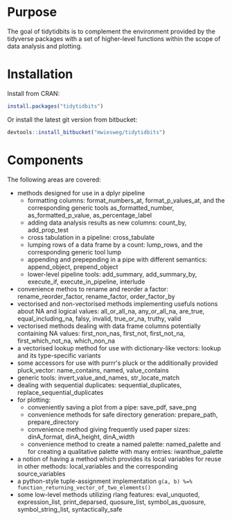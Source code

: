 # Purpose

The goal of tidytidbits is to complement the environment provided by the tidyverse packages with a set of higher-level
functions within the scope of data analysis and plotting.

# Installation

Install from CRAN:
```r
install.packages("tidytidbits")
```

Or install the latest git version from bitbucket:
```r
devtools::install_bitbucket("mwiesweg/tidytidbits")
```

# Components

The following areas are covered:

* methods designed for use in a dplyr pipeline
    * formatting columns: format_numbers_at, format_p_values_at,  and the corresponding generic tools as_formatted_number, as_formatted_p_value, as_percentage_label
    * adding data analysis results as new columns: count_by, add_prop_test
    * cross tabulation in a pipeline: cross_tabulate
    * lumping rows of a data frame by a count: lump_rows, and the corresponding generic tool lump
    * appending and prepepnding in a pipe with different semantics: append_object, prepend_object
    * lower-level pipeline tools: add_summary, add_summary_by, execute_if, execute_in_pipeline, interlude
* convenience methos to rename and reorder a factor: rename_reorder_factor, rename_factor, order_factor_by
* vectorised and non-vectorised methods implementing usefuls notions about NA and logical values: all_or_all_na, any_or_all_na, are_true, equal_including_na, falsy, invalid, true_or_na, truthy, valid
* vectorised methods dealing with data frame columns potentially containing NA values: first_non_nas, first_not, first_not_na, first_which_not_na, which_non_na
* a vectorised lookup method for use with dictionary-like vectors: lookup and its type-specific variants
* some accessors for use with purrr's pluck or the additionally provided pluck_vector: name_contains, named, value_contains
* generic tools: invert_value_and_names, str_locate_match
* dealing with sequential duplicates: sequential_duplicates, replace_sequential_duplicates
* for plotting:
    * conveniently saving a plot from a pipe: save_pdf, save_png
    * convenience methods for safe directory generation: prepare_path, prepare_directory
    * convenience method giving frequently used paper sizes: dinA_format, dinA_height, dinA_width
    * convenience method to create a named palette: named_palette and for creating a qualitative palette with many entries: iwanthue_palette
* a notion of having a method which provides its local variables for reuse in other methods: local_variables and the corresponding source_variables
* a python-style tuple-assignment implementation `g(a, b) %=% function_returning_vector_of_two_elements()`
* some low-level methods utilizing rlang features: eval_unquoted, expression_list, print_deparsed, quosure_list, symbol_as_quosure, symbol_string_list, syntactically_safe

